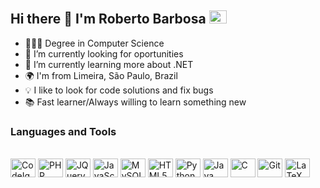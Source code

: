 ## Hi there 👋 I'm Roberto Barbosa <a href="https://www.linkedin.com/in/Robertovbj/" target="_blank"><img height="21" width="28" src="https://cdn.jsdelivr.net/gh/devicons/devicon/icons/linkedin/linkedin-original.svg" /></a>

- 👨🏻‍🎓 Degree in Computer Science
- 🔭 I’m currently looking for oportunities
- 🌱 I’m currently learning more about .NET
- 🌍 I'm from Limeira, São Paulo, Brazil
- 💡 I like to look for code solutions and fix bugs
- 📚 Fast learner/Always willing to learn something new

### Languages and Tools
<div style="display: inline_block"><br>
  <img align="center" alt="CodeIgniter4" height="30" width="40" src="https://cdn.jsdelivr.net/gh/devicons/devicon/icons/codeigniter/codeigniter-plain-wordmark.svg" />
  <img align="center" alt="PHP" height="30" width="40" src="https://cdn.jsdelivr.net/gh/devicons/devicon/icons/php/php-original.svg" />
  <img align="center" alt="JQuery" height="30" width="40" src="https://cdn.jsdelivr.net/gh/devicons/devicon/icons/jquery/jquery-original-wordmark.svg" />
  <img align="center" alt="JavaScript" height="30" width="40" src="https://cdn.jsdelivr.net/gh/devicons/devicon/icons/javascript/javascript-original.svg" />
  <img align="center" alt="MySQL" height="30" width="40" src="https://cdn.jsdelivr.net/gh/devicons/devicon/icons/mysql/mysql-original-wordmark.svg" />
  <img align="center" alt="HTML5" height="30" width="40" src="https://cdn.jsdelivr.net/gh/devicons/devicon/icons/html5/html5-original-wordmark.svg" />
  <img align="center" alt="Python" height="30" width="40" src="https://cdn.jsdelivr.net/gh/devicons/devicon/icons/python/python-original.svg" />
  <img align="center" alt="Java" height="30" width="40" src="https://cdn.jsdelivr.net/gh/devicons/devicon/icons/java/java-original.svg" />
  <img align="center" alt="C" height="30" width="40" src="https://cdn.jsdelivr.net/gh/devicons/devicon/icons/c/c-original.svg" />
  <img align="center" alt="Git" height="30" width="40" src="https://cdn.jsdelivr.net/gh/devicons/devicon/icons/git/git-original.svg" />
  <img align="center" alt="LaTeX" height="30" width="40" src="https://cdn.jsdelivr.net/gh/devicons/devicon/icons/latex/latex-original.svg" />
</div>
